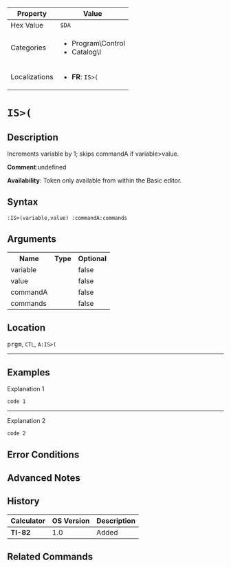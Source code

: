 | Property      | Value |
|---------------|-------|
| Hex Value     | `$DA`|
| Categories    | <ul><li>Program\Control</li><li>Catalog\I</li></ul> |
| Localizations | <ul><li><b>FR</b>: `IS>(`</li></ul> |

# `IS>(`

## Description
Increments variable by 1; skips commandA if variable>value.

<b>Comment</b>:undefined

<b>Availability</b>: Token only available from within the Basic editor.

## Syntax
`:IS>(variable,value) :commandA:commands`

## Arguments
<table>
<tr><th>Name</th><th>Type</th><th>Optional</th></tr>

<tr><td>variable</td><td></td><td>false</td></tr>

<tr><td>value</td><td></td><td>false</td></tr>

<tr><td>commandA</td><td></td><td>false</td></tr>

<tr><td>commands</td><td></td><td>false</td></tr>

</table>

## Location
<kbd>prgm</kbd>, `CTL`, `A:IS>(`
<hr>

## Examples

Explanation 1
```ti-basic
code 1
```
---
Explanation 2
```ti-basic
code 2
```

## Error Conditions


## Advanced Notes


## History
| Calculator | OS Version | Description |
|------------|------------|-------------|
| <b>TI-82</b> | 1.0 | Added

## Related Commands

    